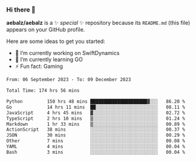 ### Hi there 👋

**aebalz/aebalz** is a ✨ _special_ ✨ repository because its `README.md` (this file) appears on your GitHub profile.

Here are some ideas to get you started:

- 🔭 I’m currently working on SwiftDynamics
- 🌱 I’m currently learning GO
-  ⚡ Fun fact: Gaming
  
  <!--
- 👯 I’m looking to collaborate on ...
- 🤔 I’m looking for help with ...
- 💬 Ask me about ...
- 📫 How to reach me: ...
- 😄 Pronouns: ...
-->

<!--START_SECTION:waka-->

```txt
From: 06 September 2023 - To: 09 December 2023

Total Time: 174 hrs 56 mins

Python         150 hrs 48 mins █████████████████████▓░░░   86.20 %
Go             14 hrs 11 mins  ██░░░░░░░░░░░░░░░░░░░░░░░   08.11 %
JavaScript     4 hrs 45 mins   ▓░░░░░░░░░░░░░░░░░░░░░░░░   02.72 %
TypeScript     2 hrs 10 mins   ▒░░░░░░░░░░░░░░░░░░░░░░░░   01.24 %
Markdown       1 hr 33 mins    ▒░░░░░░░░░░░░░░░░░░░░░░░░   00.89 %
ActionScript   38 mins         ░░░░░░░░░░░░░░░░░░░░░░░░░   00.37 %
JSON           30 mins         ░░░░░░░░░░░░░░░░░░░░░░░░░   00.29 %
Other          7 mins          ░░░░░░░░░░░░░░░░░░░░░░░░░   00.08 %
YAML           4 mins          ░░░░░░░░░░░░░░░░░░░░░░░░░   00.04 %
Bash           3 mins          ░░░░░░░░░░░░░░░░░░░░░░░░░   00.04 %
```

<!--END_SECTION:waka-->
